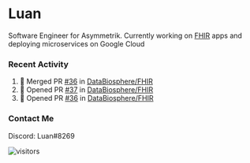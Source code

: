 # Luan

Software Engineer for Asymmetrik. Currently working on [FHIR](https://hl7.org/FHIR/) apps and deploying microservices on Google Cloud

### Recent Activity

<!--START_SECTION:activity-->
1. 🎉 Merged PR [#36](https://github.com/DataBiosphere/FHIR/pull/36) in [DataBiosphere/FHIR](https://github.com/DataBiosphere/FHIR)
2. 💪 Opened PR [#37](https://github.com/DataBiosphere/FHIR/pull/37) in [DataBiosphere/FHIR](https://github.com/DataBiosphere/FHIR)
3. 💪 Opened PR [#36](https://github.com/DataBiosphere/FHIR/pull/36) in [DataBiosphere/FHIR](https://github.com/DataBiosphere/FHIR)
<!--END_SECTION:activity-->

<!--START_SECTION:activity-->

### Contact Me

Discord: Luan#8269

![visitors](https://visitor-badge.glitch.me/badge?page_id=luan-asym.visitor-badge)
